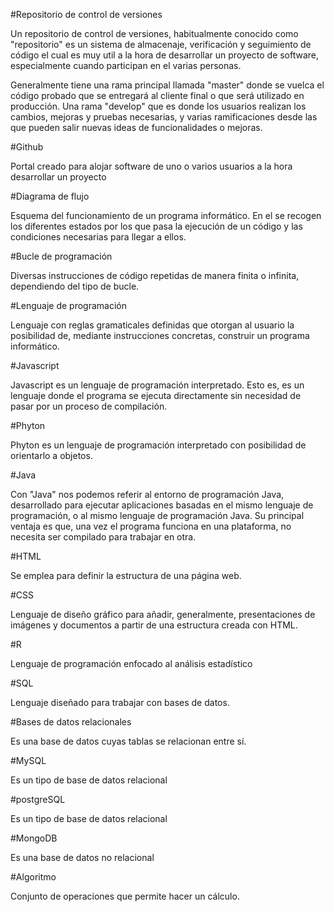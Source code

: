 #Repositorio de control de versiones

Un repositorio de control de versiones, habitualmente conocido como "repositorio" es un sistema de almacenaje,
verificación y seguimiento de código el cual es muy util a la hora de desarrollar un proyecto de software, 
especialmente cuando participan en el varias personas.

Generalmente tiene una rama principal llamada "master" donde se vuelca el código probado que se entregará al cliente final
o que será utilizado en producción. Una rama "develop" que es donde los usuarios realizan los cambios, mejoras y pruebas necesarias,
y varias ramificaciones desde las que pueden salir nuevas ideas de funcionalidades o mejoras.

#Github

Portal creado para alojar software de uno o varios usuarios a la hora desarrollar un proyecto

#Diagrama de flujo

Esquema del funcionamiento de un programa informático. En el se recogen los diferentes
estados por los que pasa la ejecución de un código y las condiciones necesarias para llegar a ellos.

#Bucle de programación

Diversas instrucciones de código repetidas de manera finita o infinita, dependiendo del
tipo de bucle.

#Lenguaje de programación

Lenguaje con reglas gramaticales definidas que otorgan al usuario la posibilidad de, mediante instrucciones concretas,
construir un programa informático.

#Javascript

Javascript es un lenguaje de programación interpretado. Esto es, es un lenguaje 
donde el programa se ejecuta directamente sin necesidad de pasar por un proceso de
compilación. 

#Phyton 

Phyton es un lenguaje de programación interpretado con posibilidad de orientarlo a objetos.

#Java

Con "Java" nos podemos referir al entorno de programación Java, desarrollado para ejecutar aplicaciones
basadas en el mismo lenguaje de programación, o al mismo lenguaje de programación Java. 
Su principal ventaja es que, una vez el programa funciona en una plataforma, no
necesita ser compilado para trabajar en otra.

#HTML

Se emplea para definir la estructura de una página web.

#CSS

Lenguaje de diseño gráfico para añadir, generalmente, presentaciones de imágenes y documentos a
partir de una estructura creada con HTML.

#R

Lenguaje de programación enfocado al análisis estadístico

#SQL 

Lenguaje diseñado para trabajar con bases de datos.

#Bases de datos relacionales

Es una base de datos cuyas tablas se relacionan entre sí.

#MySQL

Es un tipo de base de datos relacional 

#postgreSQL

Es un tipo de base de datos relacional

#MongoDB

Es una base de datos no relacional

#Algoritmo 

Conjunto de operaciones que permite hacer un cálculo.



